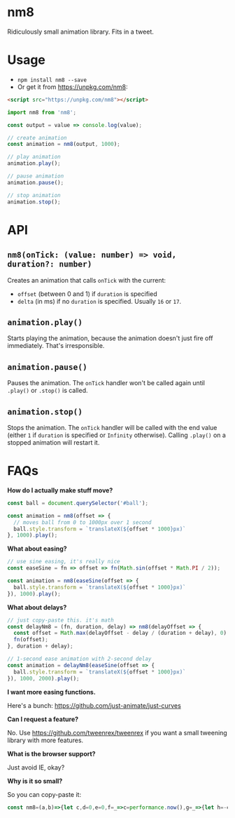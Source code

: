 # nm8
Ridiculously small animation library. Fits in a tweet.

# Usage
- `npm install nm8 --save`
- Or get it from https://unpkg.com/nm8: 

```html
<script src="https://unpkg.com/nm8"></script>
```

```js
import nm8 from 'nm8';

const output = value => console.log(value);

// create animation
const animation = nm8(output, 1000);

// play animation
animation.play();

// pause animation
animation.pause();

// stop animation
animation.stop();
```

# API
## `nm8(onTick: (value: number) => void, duration?: number)`

Creates an animation that calls `onTick` with the current:
- `offset` (between 0 and 1) if `duration` is specified
- `delta` (in ms) if no `duration` is specified. Usually `16` or `17`.

## `animation.play()`

Starts playing the animation, because the animation doesn't just fire off immediately. That's irresponsible.

## `animation.pause()`

Pauses the animation. The `onTick` handler won't be called again until `.play()` or `.stop()` is called.

## `animation.stop()`

Stops the animation. The `onTick` handler will be called with the end value (either `1` if `duration` is specified or `Infinity` otherwise). Calling `.play()` on a stopped animation will restart it.

# FAQs

**How do I actually make stuff move?**

```js
const ball = document.querySelector('#ball');

const animation = nm8(offset => {
  // moves ball from 0 to 1000px over 1 second
  ball.style.transform = `translateX(${offset * 1000}px)`
}, 1000).play();
```

**What about easing?**

```js
// use sine easing, it's really nice
const easeSine = fn => offset => fn(Math.sin(offset * Math.PI / 2));

const animation = nm8(easeSine(offset => {
  ball.style.transform = `translateX(${offset * 1000}px)`
}), 1000).play();
```

**What about delays?**

```js
// just copy-paste this. it's math
const delayNm8 = (fn, duration, delay) => nm8(delayOffset => {
  const offset = Math.max(delayOffset - delay / (duration + delay), 0) * (duration + delay) / duration;
  fn(offset);
}, duration + delay);

// 1-second ease animation with 2-second delay
const animation = delayNm8(easeSine(offset => {
  ball.style.transform = `translateX(${offset * 1000}px)`
}), 1000, 2000).play();
```

**I want more easing functions.**

Here's a bunch: https://github.com/just-animate/just-curves

**Can I request a feature?**

No. Use https://github.com/tweenrex/tweenrex if you want a small tweening library with more features.

**What is the browser support?**

Just avoid IE, okay?

**Why is it so small?**

So you can copy-paste it:

```js
const nm8=(a,b)=>{let c,d=0,e=0,f=_=>c=performance.now(),g=_=>{let h=-c+f();return e+=h,a(b?e/b:h),!d||e>=+b||requestAnimationFrame(g)},h={play:_=>(d=1,e>=+b&&(e=0),f(),g(),h),pause:_=>(d=0,h),stop:_=>(e=b||1/0,f(),g(),h)};return h}
```
